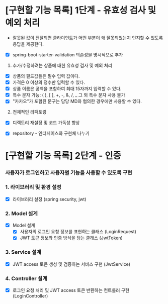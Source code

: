 # [구현할 기능 목록] 1단계 - 유효성 검사 및 예외 처리
- 잘못된 값이 전달되면 클라이언트가 어떤 부분이 왜 잘못되었는지 인지할 수 있도록 응답을 제공한다.

- [x] spring-boot-starter-validation 의존성을 명시적으로 추가
1. 추가/수정하려는 상품에 대한 유효성 검사 및 예외 처리
- [x] 상품의 필드값들은 필수 입력 값이다.
- [x] 가격은 0 이상의 정수만 입력할 수 있다.
- [x] 상품 이름은 공백을 포함하여 최대 15자까지 입력할 수 있다.
- [x] 특수 문자 가능: ( ), [ ], +, -, &, /, _ 그 외 특수 문자 사용 불가
- [x] "카카오"가 포함된 문구는 담당 MD와 협의한 경우에만 사용할 수 있다.
2. 전체적인 리팩토링
- [x] 디렉토리 재설정 및 코드 가독성 향상
- [x] repository - 인터페이스와 구현체 나누기


# [구현할 기능 목록] 2단계 - 인증
### 사용자가 로그인하고 사용자별 기능을 사용할 수 있도록 구현
### 1. 라이브러리 및 환경 설정 
- [x] 라이브러리 설정 (spring security, jwt)

### 2. Model 설계 
- [x] Model 설계 
  - [x] 사용자의 로그인 요청 정보를 표현하는 클래스 (LoginRequest)
  - [x] JWT 토근 정보와 인증 방식을 담는 클래스 (JwtToken)
### 3. Service 설계 
- [x] JWT access 토큰 생성 및 검증하는 서비스 구현 (JwtService)
### 4. Controller 설계
- [x] 로그인 요청 처리 및 JWT access 토큰 반환하는 컨트롤러 구현 (LoginController)